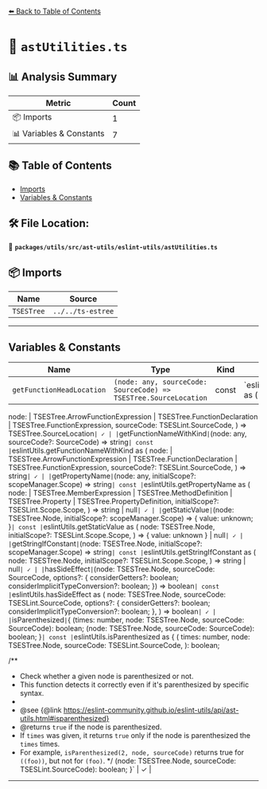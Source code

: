 [⬅️ Back to Table of Contents](../../../../../index.md)

# 📄 `astUtilities.ts`

## 📊 Analysis Summary

| Metric | Count |
|--------|-------|
| 📦 Imports | 1 |
| 📊 Variables & Constants | 7 |

## 📚 Table of Contents

- [Imports](#imports)
- [Variables & Constants](#variables-constants)

## 🛠️ File Location:
📂 **`packages/utils/src/ast-utils/eslint-utils/astUtilities.ts`**

## 📦 Imports

| Name | Source |
|------|--------|
| `TSESTree` | `../../ts-estree` |


---

## Variables & Constants

| Name | Type | Kind | Value | Exported |
|------|------|------|-------|----------|
| `getFunctionHeadLocation` | `(node: any, sourceCode: SourceCode) => TSESTree.SourceLocation` | const | `eslintUtils.getFunctionHeadLocation as (
  node:
    | TSESTree.ArrowFunctionExpression
    | TSESTree.FunctionDeclaration
    | TSESTree.FunctionExpression,
  sourceCode: TSESLint.SourceCode,
) => TSESTree.SourceLocation` | ✓ |
| `getFunctionNameWithKind` | `(node: any, sourceCode?: SourceCode) => string` | const | `eslintUtils.getFunctionNameWithKind as (
  node:
    | TSESTree.ArrowFunctionExpression
    | TSESTree.FunctionDeclaration
    | TSESTree.FunctionExpression,
  sourceCode?: TSESLint.SourceCode,
) => string` | ✓ |
| `getPropertyName` | `(node: any, initialScope?: scopeManager.Scope) => string` | const | `eslintUtils.getPropertyName as (
  node:
    | TSESTree.MemberExpression
    | TSESTree.MethodDefinition
    | TSESTree.Property
    | TSESTree.PropertyDefinition,
  initialScope?: TSESLint.Scope.Scope,
) => string | null` | ✓ |
| `getStaticValue` | `(node: TSESTree.Node, initialScope?: scopeManager.Scope) => { value: unknown; }` | const | `eslintUtils.getStaticValue as (
  node: TSESTree.Node,
  initialScope?: TSESLint.Scope.Scope,
) => { value: unknown } | null` | ✓ |
| `getStringIfConstant` | `(node: TSESTree.Node, initialScope?: scopeManager.Scope) => string` | const | `eslintUtils.getStringIfConstant as (
  node: TSESTree.Node,
  initialScope?: TSESLint.Scope.Scope,
) => string | null` | ✓ |
| `hasSideEffect` | `(node: TSESTree.Node, sourceCode: SourceCode, options?: { considerGetters?: boolean; considerImplicitTypeConversion?: boolean; }) => boolean` | const | `eslintUtils.hasSideEffect as (
  node: TSESTree.Node,
  sourceCode: TSESLint.SourceCode,
  options?: {
    considerGetters?: boolean;
    considerImplicitTypeConversion?: boolean;
  },
) => boolean` | ✓ |
| `isParenthesized` | `{ (times: number, node: TSESTree.Node, sourceCode: SourceCode): boolean; (node: TSESTree.Node, sourceCode: SourceCode): boolean; }` | const | `eslintUtils.isParenthesized as {
  (
    times: number,
    node: TSESTree.Node,
    sourceCode: TSESLint.SourceCode,
  ): boolean;

  /**
   * Check whether a given node is parenthesized or not.
   * This function detects it correctly even if it's parenthesized by specific syntax.
   *
   * @see {@link https://eslint-community.github.io/eslint-utils/api/ast-utils.html#isparenthesized}
   * @returns `true` if the node is parenthesized.
   * If `times` was given, it returns `true` only if the node is parenthesized the `times` times.
   * For example, `isParenthesized(2, node, sourceCode)` returns true for `((foo))`, but not for `(foo)`.
   */
  (node: TSESTree.Node, sourceCode: TSESLint.SourceCode): boolean;
}` | ✓ |


---